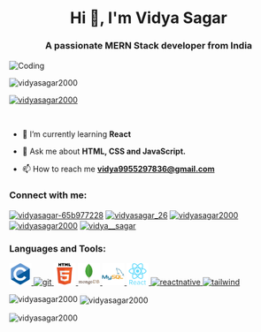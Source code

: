 <h1 align="center">Hi 👋, I'm Vidya Sagar</h1>
<h3 align="center">A passionate MERN Stack developer from India</h3>
<img align="center" width="400" alt="Coding" src="https://cdn.dribbble.com/users/1162077/screenshots/3792792/programmer.png" />

<p align="left"> <img src="https://komarev.com/ghpvc/?username=vidyasagar2000&label=Profile%20views&color=0e75b6&style=flat" alt="vidyasagar2000" /> </p>

<p align="left"> <a href="https://github.com/ryo-ma/github-profile-trophy"><img src="https://github-profile-trophy.vercel.app/?username=vidyasagar2000" alt="vidyasagar2000" /></a> </p>

<p align="left"> <a href="https://twitter.com/" target="blank"><img src="https://img.shields.io/twitter/follow/?logo=twitter&style=for-the-badge" alt="" /></a> </p>

- 🌱 I’m currently learning **React**

- 💬 Ask me about **HTML, CSS and JavaScript.**

- 📫 How to reach me **vidya9955297836@gmail.com**

<h3 align="left">Connect with me:</h3>
<p align="left">
<a href="https://linkedin.com/in/vidyasagar-65b977228" target="blank"><img align="center" src="https://raw.githubusercontent.com/rahuldkjain/github-profile-readme-generator/master/src/images/icons/Social/linked-in-alt.svg" alt="vidyasagar-65b977228" height="30" width="40" /></a>
<a href="https://instagram.com/vidyasagar_26" target="blank"><img align="center" src="https://raw.githubusercontent.com/rahuldkjain/github-profile-readme-generator/master/src/images/icons/Social/instagram.svg" alt="vidyasagar_26" height="30" width="40" /></a>
<a href="https://www.codechef.com/users/vidyasagar2000" target="blank"><img align="center" src="https://cdn.jsdelivr.net/npm/simple-icons@3.1.0/icons/codechef.svg" alt="vidyasagar2000" height="30" width="40" /></a>
<a href="https://codeforces.com/profile/vidyasagar2000" target="blank"><img align="center" src="https://raw.githubusercontent.com/rahuldkjain/github-profile-readme-generator/master/src/images/icons/Social/codeforces.svg" alt="vidyasagar2000" height="30" width="40" /></a>
<a href="https://www.leetcode.com/vidya__sagar" target="blank"><img align="center" src="https://raw.githubusercontent.com/rahuldkjain/github-profile-readme-generator/master/src/images/icons/Social/leet-code.svg" alt="vidya__sagar" height="30" width="40" /></a>
</p>

<h3 align="left">Languages and Tools:</h3>
<p align="left"> <a href="https://www.cprogramming.com/" target="_blank" rel="noreferrer"> <img src="https://raw.githubusercontent.com/devicons/devicon/master/icons/c/c-original.svg" alt="c" width="40" height="40"/> </a> <a href="https://git-scm.com/" target="_blank" rel="noreferrer"> <img src="https://www.vectorlogo.zone/logos/git-scm/git-scm-icon.svg" alt="git" width="40" height="40"/> </a> <a href="https://www.w3.org/html/" target="_blank" rel="noreferrer"> <img src="https://raw.githubusercontent.com/devicons/devicon/master/icons/html5/html5-original-wordmark.svg" alt="html5" width="40" height="40"/> </a> <a href="https://www.mongodb.com/" target="_blank" rel="noreferrer"> <img src="https://raw.githubusercontent.com/devicons/devicon/master/icons/mongodb/mongodb-original-wordmark.svg" alt="mongodb" width="40" height="40"/> </a> <a href="https://www.mysql.com/" target="_blank" rel="noreferrer"> <img src="https://raw.githubusercontent.com/devicons/devicon/master/icons/mysql/mysql-original-wordmark.svg" alt="mysql" width="40" height="40"/> </a> <a href="https://reactjs.org/" target="_blank" rel="noreferrer"> <img src="https://raw.githubusercontent.com/devicons/devicon/master/icons/react/react-original-wordmark.svg" alt="react" width="40" height="40"/> </a> <a href="https://reactnative.dev/" target="_blank" rel="noreferrer"> <img src="https://reactnative.dev/img/header_logo.svg" alt="reactnative" width="40" height="40"/> </a> <a href="https://tailwindcss.com/" target="_blank" rel="noreferrer"> <img src="https://www.vectorlogo.zone/logos/tailwindcss/tailwindcss-icon.svg" alt="tailwind" width="40" height="40"/> </a> </p>

<p><img align="left" src="https://github-readme-stats.vercel.app/api/top-langs?username=vidyasagar2000&show_icons=true&locale=en&layout=compact" alt="vidyasagar2000" /></p>

<p>&nbsp;<img align="center" src="https://github-readme-stats.vercel.app/api?username=vidyasagar2000&show_icons=true&locale=en" alt="vidyasagar2000" /></p>

<p><img align="center" src="https://github-readme-streak-stats.herokuapp.com/?user=vidyasagar2000&" alt="vidyasagar2000" /></p>
